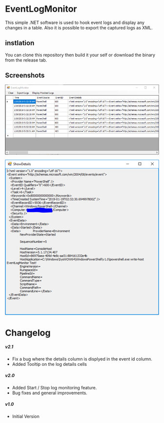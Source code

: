 # EventLogMonitor

This simple .NET software is used to hook event logs and display any changes in a table. Also it is possible to export the captured logs as XML.

## instlation

You can clone this repository then build it your self or download the binary from the release tab.

## Screenshots

![MainForm](imgs/1547865162069.png)

![DetailsForm](imgs/1547865288269.png)

# Changelog
##### v2.1
* Fix a bug where the details column is displyed in the event id column.
* Added Tooltip on the log details cells
##### v2.0
* Added Start / Stop log monitoring feature.
* Bug fixes and general improvements.
##### v1.0
* Initial Version
